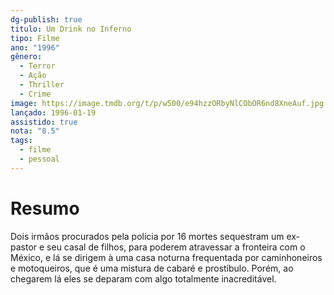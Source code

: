```yaml
---
dg-publish: true
titulo: Um Drink no Inferno
tipo: Filme
ano: "1996"
gênero:
  - Terror
  - Ação
  - Thriller
  - Crime
image: https://image.tmdb.org/t/p/w500/e94hzzORbyNlCObOR6nd8XneAuf.jpg
lançado: 1996-01-19
assistido: true
nota: "8.5"
tags:
  - filme
  - pessoal
---
```

# Resumo
Dois irmãos procurados pela polícia por 16 mortes sequestram um ex-pastor e seu casal de filhos, para poderem atravessar a fronteira com o México, e lá se dirigem à uma casa noturna frequentada por caminhoneiros e motoqueiros, que é uma mistura de cabaré e prostíbulo. Porém, ao chegarem lá eles se deparam com algo totalmente inacreditável.
